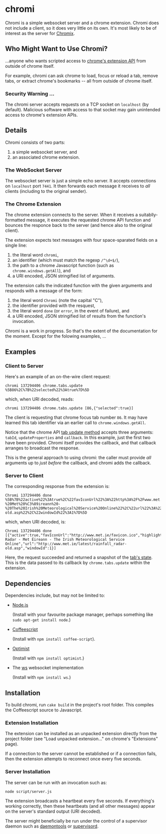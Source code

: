 chromi
======

Chromi is a simple websocket server and a chrome extension.  Chromi does not
include a client, so it does very little on its own.
It's most likely to be of interest as the
server for [Chromix](https://github.com/smblott-github/chromix).

Who Might Want to Use Chromi?
-----------------------------

...anyone who wants scripted access to [chrome's extension
API](http://developer.chrome.com/extensions/api_index.html) from outside of
chrome itself.

For example, chromi can ask chrome to load, focus or reload a tab, remove tabs,
or extract chrome's bookmarks -- all from outside of chrome itself.

### Security Warning ...

The chromi server accepts requests on a TCP socket on `localhost` (by default).
Malicious software with access to that socket may gain unintended access to
chrome's extension APIs.

Details
-------

Chromi consists of two parts:

  1. a simple websocket server, and
  2. an associated chrome extension.

### The WebSocket Server

The websocket server is just a simple echo server.  It accepts connections
on `localhost` port `7441`.  It then forwards each message it receives to
*all* clients (including to the original sender).

### The Chrome Extension

The chrome extension connects to the server.  When it receives a
suitablly-formatted message, it executes the requested chrome API function and
bounces the responce back to the server (and hence also to the original
client).

The extension expects text messages with four space-sparated fields on a single line:

  1. the literal word `chromi`,
  2. an identifier (which must match the regexp `/^\d+$/`),
  3. the path to a chrome Javascript function  (such as `chrome.windows.getAll`), and
  4. a URI encoded, JSON stringified list of arguments.

The extension calls the indicated function with the given arguments and
responds with a message of the form:

  1. the literal word `Chromi` (note the capital "C"),
  2. the identifier provided with the resquest,
  3. the literal word `done` (or `error`, in the event of failure), and
  4. a URI encoded, JSON stringified list of results from the function's invocation.

Chromi is a work in progress.
So that's the extent of the documentation for the moment. Except for the folowing examples, ...

Examples
--------

### Client to Server

Here's an example of an on-the-wire client request:
```
chromi 137294406 chrome.tabs.update %5B86%2C%7B%22selected%22%3Atrue%7D%5D
```
which, when URI decoded, reads:
```
chromi 137294406 chrome.tabs.update [86,{"selected":true}]
```
The client is requesting that chrome focus tab number `86`.  It may have
learned this tab identifier via an earlier call to
`chrome.windows.getAll`.

Notice that the chrome API [tab update
method](http://developer.chrome.com/extensions/tabs.html#method-update) accepts
three arguments: `tabId`, `updateProperties` and `callback`.  In this example,
just the first two have been provided.  Chromi itself provides
the callback, and that callback arranges to broadcast the response.

This is the general approach to using chromi:  the caller must provide *all*
arguments up to *just before* the callback, and chromi
adds the callback.

### Server to Client

The corresponding response from the extension is:
```
Chromi 137294406 done %5B%7B%22active%22%3Atrue%2C%22favIconUrl%22%3A%22http%3A%2F%2Fwww.met.ie%2Ffavicon.ico%22%2C%22highlighted%22%3Atrue%2C%22id%22%3A86%2C%22incognito%22%3Afalse%2C%22index%22%3A2%2C%22pinned%22%3Afalse%2C%22selected%22%3Atrue%2C%22status%22%3A%22complete%22%2C%22title%22%3A%22Rainfall%20Radar%20-%20Met%20%C3%89ireann%20-%20The%20Irish%20Meteorological%20Service%20Online%22%2C%22url%22%3A%22http%3A%2F%2Fwww.met.ie%2Flatest%2Frainfall_radar-old.asp%22%2C%22windowId%22%3A1%7D%5D

```
which, when URI decoded, is:
```
Chromi 137294406 done [{"active":true,"favIconUrl":"http://www.met.ie/favicon.ico","highlighted":true,"id":86,"incognito":false,"index":2,"pinned":false,"selected":true,"status":"complete","title":"Rainfall Radar - Met Éireann - The Irish Meteorological Service Online","url":"http://www.met.ie/latest/rainfall_radar-old.asp","windowId":1}]
```
Here, the request succeeded and returned a snapshot of the [tab's
state](http://developer.chrome.com/extensions/tabs.html#type-Tab).
This is the data passed to its callback by `chrome.tabs.update` within the
extension.

Dependencies
------------

Dependencies include, but may not be limited to:

  - [Node.js](http://nodejs.org/)
  
    (Install with your favourite package manager, perhaps something like `sudo apt-get install node`.)
  - [Coffeescript](http://coffeescript.org/)
  
    (Install with `npm install coffee-script`).
  - [Optimist](https://github.com/substack/node-optimis.)

    (Install with `npm install optimist`.)
  - The [ws](http://einaros.github.com/ws/) websocket implementation

    (Install with `npm install ws`.)

Installation
------------

To build chromi, run `cake build` in the project's root folder.  This compiles
the Coffeescript source to Javascript.

### Extension Installation

The extension can be installed as an unpacked extension directly from
the project folder (see "Load unpacked extension..." on chrome's "Extensions"
page).

If a connection to the server cannot be established or if a connection fails,
then the extension attempts to reconnect once every five seconds.

### Server Installation

The server can be run with an invocation such as:
```
node script/server.js
```
The extension broadcasts a heartbeat every five seconds.  If everything's
working correctly, then these heartbeats (and all other messages) appear on the
server's standard output (URI decoded).

The server might beneficially be run under the control of a supervisor daemon
such as [daemontools](http://cr.yp.to/daemontools.html) or
[supervisord](http://supervisord.org/).
